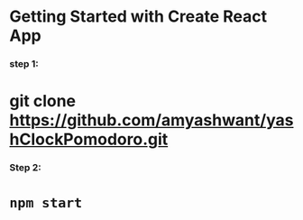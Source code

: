 # Getting Started with Create React App

### step 1:
# git clone https://github.com/amyashwant/yashClockPomodoro.git

### Step 2:
# `npm start`

